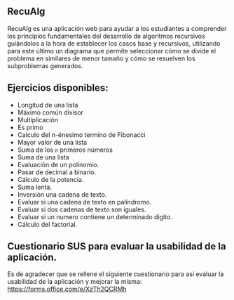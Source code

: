 ## RecuAlg

RecuAlg es una aplicación web para ayudar a los estudiantes a comprender los principios fundamentales del desarrollo de algoritmos recursivos guiándolos a la hora de establecer los casos base y recursivos, utilizando para este último un diagrama que permite seleccionar cómo se divide el problema en similares de menor tamaño y cómo se resuelven los subproblemas generados.

## Ejercicios disponibles:
 - Longitud de una lista
 - Máximo común divisor
 - Multiplicación
 - Es primo
 - Calculo del n-énesimo termino de Fibonacci
 - Mayor valor de una lista
 - Suma de los `n` primeros números
 - Suma de una lista
 - Evaluación de un polinomio.
 - Pasar de decimal a binario.
 - Cálculo de la potencia.
 - Suma lenta.
 - Inversión una cadena de texto.
 - Evaluar si una cadena de texto en palíndromo.
 - Evaluar si dos cadenas de texto son iguales.
 - Evaluar si un numero contiene un determinado digito.
 - Cálculo del factorial.

## Cuestionario SUS para evaluar la usabilidad de la aplicación.

Es de agradecer que se rellene el siguiente cuestionario para asi evaluar la usabilidad de la aplicación y mejorar la misma:
https://forms.office.com/e/XzTh2QCRMh
